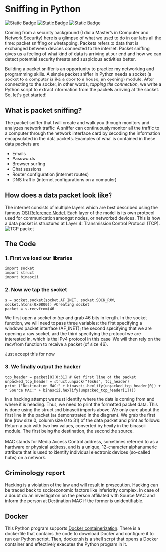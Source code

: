 # Sniffing in Python
![Static Badge](https://img.shields.io/badge/Cyber%20Security-Tutorial-blue) ![Static Badge](https://img.shields.io/badge/Python-Tutorial-green)
![Static Badge](https://img.shields.io/badge/Docker-Tutorial-green)

Coming from a security background (I did a Master's in Computer and Network Security) here is a glimpse of what we used to do in our labs all the time: packet sniffing or wiretapping. Packets refers to data that is exchanged between devices connected to the internet. Packet sniffing gives us a feeling of what kind of data is arriving at our end and how we can detect potential security threats and suspicious activities better. 

Building a packet sniffer is an opportunity to practice my networking and programming skills. A simple packet sniffer in Python needs a socket (a socket to a computer is like a door to a house, an opening) module. After connecting to the socket, in other words, *tapping the connection*, we write a Python script to extract information from the packets arriving at the socket.
So, let's get started!

## What is packet sniffing?
The packet sniffer that I will create and walk you through monitors and analyzes network traffic. A sniffer can continuously monitor all the traffic to a computer through the network interface card by decoding the information encapsulated in the data packets. Examples of what is contained in these data packets are
- Emails
- Passwords
- Browser surfing
- Chat sessions
- Router configuration (internet routes)
- DNS traffic (internet configurations on a computer)

## How does a data packet look like?
The internet consists of multiple layers which are best described using the famous [OSI Reference Model](https://www.educative.io/blog/osi-model-layers). Each layer of the model is its own protocol used for communication amongst nodes, or networked devices. This is how a data packet is structured at Layer 4: Transmission Control Protocol (TCP).
<br>
![TCP packet](https://i.ibb.co/CM4SVX4/tcppacket.gif "TCP packet")
<br>

## The Code
### 1. First we load our libraries
```
import socket
import struct
import binascii
```
### 2. Now we tap the socket
```
s = socket.socket(socket.AF_INET, socket.SOCK_RAW, socket.htons(0x0800)) #Creating socket
packet = s.recvfrom(46)
```
We first open a socket or *tap* and grab 46 bits in length. In the socket function, we will need to pass three variables: the first specifying a windows packet interface (AF_INET); the second specifying that we are opening a raw socket, and the third specifying the protocol we are interested in, which is the IPv4 protocol in this case. We will then rely on the recvfrom function to receive a packet (of size 46).

Just accept this for now.

### 3. We finally output the hacker
```
tcp_header = packet[0][0:31] # Get first line of the packet
unpacked_tcp_header = struct.unpack("!6s6s", tcp_header)
print ("Destination MAC:" + binascii.hexlify(unpacked_tcp_header[0]) + " Source MAC:" + binascii.hexlify(unpacked_tcp_header[1])))
```
In a hacking attempt we must identify where the data is coming from and where it is heading. Thus, we need to print the formatted packet data. This is done using the struct and binascii imports above. We only care about the first line in the packet (as demonstrated in the diagram). We grab the first line (row size 0, column size 0 to 31) of the data packet and print as follows: Return a pair with two hex values, converted by hexify in the binascii module. The first being the destination, the second the source.
<br><br>
MAC stands for Media Access Control address, sometimes referred to as a hardware or physical address, and is a unique, 12-character alphanumeric attribute that is used to identify individual electronic devices (so-called hubs) on a network.

## Criminology report
Hacking is a violation of the law and will result in prosecution. Hacking can be traced back to socioeconomic factors like inferiority complex. In case of a doubt do an investigation on the person affiliated with Source MAC and inform the person at Destination MAC if the former is unidentifiable.

## Docker
This Python program supports [Docker containerization](https://medium.com/@ajita-gupta/two-fantastic-resources-that-will-get-you-any-job-3f93edbc4c25). There is a dockerfile that contains the code to download Docker and configure it to run our Python script. Then, docker.sh is a shell script that opens a Docker container and effectively executes the Python program in it.



